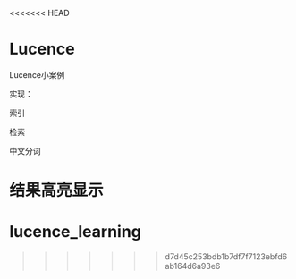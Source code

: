<<<<<<< HEAD
# Lucence
Lucence小案例

实现：

索引

检索

中文分词

结果高亮显示
=======
# lucence_learning
>>>>>>> d7d45c253bdb1b7df7f7123ebfd6ab164d6a93e6
